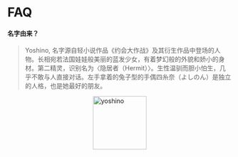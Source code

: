 # FAQ
#### 名字由来？
> Yoshino, 名字源自轻小说作品《约会大作战》及其衍生作品中登场的人物。长相宛若法国娃娃般美丽的蓝发少女，有着梦幻般的外貌和娇小的身材。第二精灵，识别名为〈隐居者（Hermit）〉。生性温驯而胆小怕生，几乎不敢与人直接对话。左手拿着的兔子型的手偶四糸奈（よしのん）是独立的人格，也是她最好的朋友。

<img style="width:120px;height:120px;display:block;margin: 0 auto;" src="https://timgsa.baidu.com/timg?image&amp;quality=80&amp;size=b9999_10000&amp;sec=1525498676598&amp;di=fb701cc941cf20ae08d2a802ada787db&amp;imgtype=0&amp;src=http%3A%2F%2Fimg4.duitang.com%2Fuploads%2Fitem%2F201408%2F31%2F20140831103306_Thmdy.thumb.700_0.png" alt="yoshino">